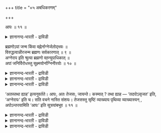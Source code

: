 +++
title = "०५ अबधिकरणम्"

+++

आपः ॥ ११ ॥  
<details><summary>ज्ञानानन्द-भारती - द्राविडी</summary>

आब: ॥ ११ ॥
</details>

ब्रह्मणोऽपां जन्म किंवा वह्नेर्नाग्नेर्जलोद्भवः ॥  
विरुद्धत्वान्नीरजन्म ब्रह्मणः सर्वकारणात् ॥ ९ ॥  
अग्नेराप इति श्रुत्या ब्रह्मणो वह्न्युपाधिकात् ॥  
अपां जनिर्विरोधस्तु सूक्ष्मयोर्नाग्निनीरयोः ॥ १० ॥  
<details><summary>ज्ञानानन्द-भारती - द्राविडी</summary>

--वैयासिग न्यायमाला
</details>

<details><summary>ज्ञानानन्द-भारती - द्राविडी</summary>

पिरह्मत्तिलिरुन्दु जलत्तिऩ् उत्पत्तिया? अल्लदु, अक्ऩियिलिरुन्दा? (जलमुम्
अक्ऩियुम् ऒऩ्ऱुक्कॊऩ्ऱु) विरोदमायिरुप्पदाल्, अक्ऩियिल् इरुन्दु जलम्
उण्डा कादु। ऎल्लावऱ्ऱिऱ्कुम् कारणमाऩ पिरह्मत्तिल् इरुन्दु ताऩ् जलत्तिऩ्
उत्पत्ति।
</details>

<details><summary>ज्ञानानन्द-भारती - द्राविडी</summary>

अक्ऩियिलिरुन्दु जलम्" ऎऩ्ऱ सुरुदियिऩाल्, अक्ऩियै उबादियायुडैय
पिरह्मत्तिलिरुन्दु ताऩ् जलत्तिऩ् उत्पत्ति। विरोदम् ऎऩ्बदो सुक्ष्मदसै
यिलिरुक्कुम् अक्ऩिक्कुम् जलत्तिऱ्कुम् किडैयादु।
</details>

‘अतस्तथा ह्याह’ इत्यनुवर्तते। आपः, अतः तेजसः, जायन्ते। कस्मात् ? तथा
ह्याह — ‘तदपोऽसृजत’ इति, ‘अग्नेरापः’ इति च। सति वचने नास्ति संशयः।
तेजसस्तु सृष्टिं व्याख्याय पृथिव्या व्याख्यास्यन् , अपोऽन्तरयामिति ‘आपः’
इति सूत्रयांबभूव ॥ ११ ॥

<details><summary>ज्ञानानन्द-भारती - द्राविडी</summary>

(जलम् पिरह्मत्तिलिरुन्दु उण्डाऩदा अल्लदु तेजस्सिलिरुन्दु उण्डाऩदा ऎऩ्ऱु
सन्देहम्। मुण्डग च्रुदियिल् इन्द पिरह्मत्तिलिरुन्दु ऐन्दु पूदङ्गळुम्
उण्डाऩदाग सॊल्लियिरुप्पदाल् पिरह्मम्दाऩ् जलत्तुक्कुक् कारणम् तेजस् अल्ल।
अक्ऩि जलत्तै अऴित्तु विडुवदाल् ऒऩ्ऱुक्कॊऩ्ऱु विरोदमिरुप्पदाल् जलत्तिऱ्कु
तेजस् कारणमल्ल। तेजस्सिऱ्कु पिऱगु पिरह्मम् जलत्तै सिरुष्टित्तदु ऎऩ्ऱु
क्रमत्तैत्ताऩ् तैत्तिरीय सुरुदि कूऱुगिऱदु ऎऩ्ऱु पूर्वबक्षम्।
</details>

<details><summary>ज्ञानानन्द-भारती - द्राविडी</summary>

मुऩ् अदिगरणत्तिल् सॊऩ्ऩ युक्तिगळालेये जलम् तेजस्सिलिरुन्दु ताऩ् उण्डाऩदु
ऎऩ्ऱु सित्तान्दम्। अक्ऩियिलिरुन्दु जलम् ऎऩ्ऱ तैत्तिरीय सुरुदियिल्
ऐन्दावदु वेऱ्ऱुमैयाल् जलत्तिऱ्कु अक्ऩि नेराऩ कारणमॆऩ्ऱु तॆरिगिऱदु।
इदैयऩुसरित्तु मऱ्ऱ सुरुदिगळुक्कु तेजोरूबमाग आऩ पिरह्मम् जलत्तै
सिरुष्टित्तदु ऎऩ्ऱु अर्त्तम् कूऱिऩाल् विरोदमिल्लै। परम्बरैयाग उबादिगळ्
मूलमाग पिरह्ममुम् कारणम्। पञ्जीगरणम् एऱ्पडुवदऱ्कुमुऩ् तेजस्सिऱ्कुम्
जलत्तिऱ्कुम् विरोदमिल्लै ऎऩ्बदु सित्तान्दियिऩ् करुत्तु)।
</details>

<details><summary>ज्ञानानन्द-भारती - द्राविडी</summary>

“इदिलिरुन्दु, अप्पडियल्लवा सॊल्गिऱदु” ऎऩ्बदु तॊडर्न्दु वरुगिऱदु। जलम्
"इदिलिरुन्दु”, तेजसिलिरुन्दु, उण्डागिऱदु। एऩ्? 'अदु जलत्तै
स्रुष्टित्तदु” ऎऩ्ऱुम् “अक्ऩियिलिरुन्दु जलम्” ऎऩ्ऱुम् अप्पडियल्लवा
सॊल्गिऱदु वसऩम् इरुक्कुम्बोदु संसयम् किडैयादु। आऩालुम् तेजसिऩ्
स्रुष्टियै सॊल्लिविट्टु पिरुदिवियिऩ् स्रुष्टियैच् चॊल्लप् पोगिऱवर्,
मत्तियिल् जलम् वरुगिऱदु ऎऩ्बदिऩाल्, “जलम्” ऎऩ्ऱु सूत्तिरम् सॆय्दार्।
</details>


